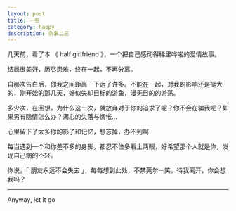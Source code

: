 ```yaml
---
layout: post
title: 一些
category: happy
description: 杂事二三
---
```


几天前，看了本 《 half girlfriend 》，一个把自己感动得稀里哗啦的爱情故事。

结局很美好，历尽患难，终在一起，不再分离。

自那次告白后，你我之间距离一下远了许多。不能在一起，对我的影响还是挺大的，刚开始的那几天，好似失却目标的游鱼，漫无目的的游荡。

多少次，在回想，为什么这一次，就放弃对于你的追求了呢？你不会在骗我吧？如果另有隐情怎么办？满心的失落与惆怅…

心里留下了太多你的影子和记忆，想忘掉，办不到啊

每当遇到一个和你差不多的身影，都忍不住多看上两眼，好希望那个人就是你，发现自己病的不轻。

你说，「 朋友永远不会失去 」，每每想到此处，不禁莞尔一笑，待我离开，你会想我吗？

---

Anyway, let it go

